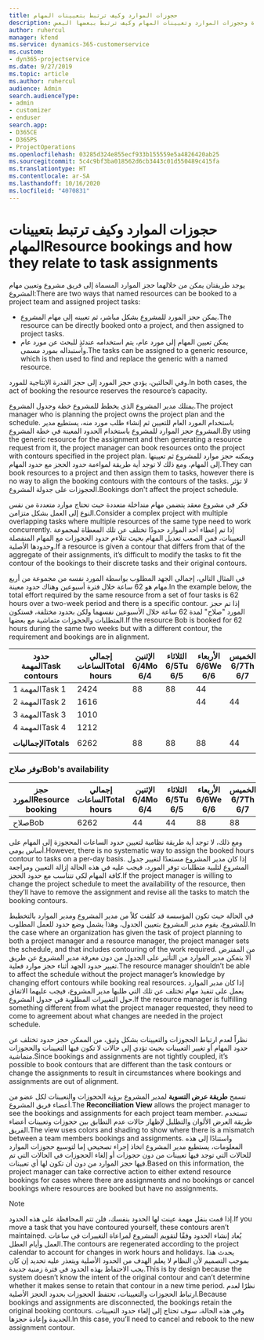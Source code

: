 ```yaml
---
title: حجوزات الموارد وكيف ترتبط بتعيينات المهام
description: يقدم هذا الموضوع معلومات حول كيفية إدارة الموارد المسماة وحجوزات الموارد وتعيينات المهام وكيف ترتبط ببعضها البعض.
author: ruhercul
manager: kfend
ms.service: dynamics-365-customerservice
ms.custom:
- dyn365-projectservice
ms.date: 9/27/2019
ms.topic: article
ms.author: ruhercul
audience: Admin
search.audienceType:
- admin
- customizer
- enduser
search.app:
- D365CE
- D365PS
- ProjectOperations
ms.openlocfilehash: 03285d324e855ecf933b155559e5a4826420ab25
ms.sourcegitcommit: 5c4c9bf3ba018562d6cb3443c01d550489c415fa
ms.translationtype: HT
ms.contentlocale: ar-SA
ms.lasthandoff: 10/16/2020
ms.locfileid: "4070831"
---
```

# <a name="resource-bookings-and-how-they-relate-to-task-assignments"></a><span data-ttu-id="ce687-103">حجوزات الموارد وكيف ترتبط بتعيينات المهام</span><span class="sxs-lookup"><span data-stu-id="ce687-103">Resource bookings and how they relate to task assignments</span></span>


<span data-ttu-id="ce687-104">يوجد طريقتان يمكن من خلالهما حجز الموارد المسماة إلى فريق مشروع وتعيين مهام المشروع:</span><span class="sxs-lookup"><span data-stu-id="ce687-104">There are two ways that named resources can be booked to a project team and assigned project tasks:</span></span>

- <span data-ttu-id="ce687-105">يمكن حجز المورد للمشروع بشكل مباشر، ثم تعيينه إلى مهام المشروع.</span><span class="sxs-lookup"><span data-stu-id="ce687-105">The resource can be directly booked onto a project, and then assigned to project tasks.</span></span>
- <span data-ttu-id="ce687-106">يمكن تعيين المهام إلى مورد عام، يتم استخدامه عندئذٍ للبحث عن مورد عام واستبداله بمورد مسمى.</span><span class="sxs-lookup"><span data-stu-id="ce687-106">The tasks can be assigned to a generic resource, which is then used to find and replace the generic with a named resource.</span></span> 

<span data-ttu-id="ce687-107">وفي الحالتين، يؤدي حجز المورد إلى حجز القدرة الإنتاجية للمورد.</span><span class="sxs-lookup"><span data-stu-id="ce687-107">In both cases, the act of booking the resource reserves the resource’s capacity.</span></span>

<span data-ttu-id="ce687-108">يمتلك مدير المشروع الذي يخطط للمشروع خطة وجدول المشروع.</span><span class="sxs-lookup"><span data-stu-id="ce687-108">The project manager who is planning the project owns the project plan and the schedule.</span></span> <span data-ttu-id="ce687-109">باستخدام المورد العام للتعيين ثم إنشاء طلب مورد منه، يستطيع مدير المشروع حجز الموارد للمشروع باستخدام الحدود المعينة في خطة المشروع.</span><span class="sxs-lookup"><span data-stu-id="ce687-109">By using the generic resource for the assignment and then generating a resource request from it, the project manager can book resources onto the project with contours specified in the project plan.</span></span> <span data-ttu-id="ce687-110">ويمكنه حجز موارد للمشروع ثم تعيينها إلى المهام، ومع ذلك لا توجد أية طريقة لمواءمة حدود الحجز مع حدود المهام.</span><span class="sxs-lookup"><span data-stu-id="ce687-110">They can book resources to a project and then assign them to tasks, however there is no way to align the booking contours with the contours of the tasks.</span></span> <span data-ttu-id="ce687-111">لا تؤثر الحجوزات على جدولة المشروع.</span><span class="sxs-lookup"><span data-stu-id="ce687-111">Bookings don't affect the project schedule.</span></span>

<span data-ttu-id="ce687-112">فكر في مشروع معقد يتضمن مهام متداخلة متعددة حيث تحتاج موارد متعددة من نفس النوع إلى العمل بشكل متزامن.</span><span class="sxs-lookup"><span data-stu-id="ce687-112">Consider a complex project with multiple overlapping tasks where multiple resources of the same type need to work concurrently.</span></span> <span data-ttu-id="ce687-113">إذا تم إعطاء أحد الموارد حدودًا تختلف عن تلك المعطاة لمجموعة التعيينات، فمن الصعب تعديل المهام بحيث تتلاءم حدود الحجوزات مع المهام المنفصلة وحدودها الأصلية.</span><span class="sxs-lookup"><span data-stu-id="ce687-113">If a resource is given a contour that differs from that of the aggregate of their assignments, it’s difficult to modify the tasks to fit the contour of the bookings to their discrete tasks and their original contours.</span></span>

<span data-ttu-id="ce687-114">في المثال التالي، إجمالي الجهد المطلوب بواسطة المورد نفسه من مجموعة من أربع مهام هو 62 ساعة خلال فترة أسبوعين وهناك حدود معينة.</span><span class="sxs-lookup"><span data-stu-id="ce687-114">In the example below, the total effort required by the same resource from a set of four tasks is 62 hours over a two-week period and there is a specific contour.</span></span> <span data-ttu-id="ce687-115">إذا تم حجز المورد "صلاح‬" لمدة 62 ساعة خلال الأسبوعين نفسهما ولكن بحدود مختلفة، فستكون المتطلبات والحجوزات متماشية مع بعضها.</span><span class="sxs-lookup"><span data-stu-id="ce687-115">If the resource Bob is booked for 62 hours during the same two weeks but with a different contour, the requirement and bookings are in alignment.</span></span>

| <span data-ttu-id="ce687-116">**حدود المهمة**</span><span class="sxs-lookup"><span data-stu-id="ce687-116">**Task contours**</span></span>    | <span data-ttu-id="ce687-117">**إجمالي الساعات**</span><span class="sxs-lookup"><span data-stu-id="ce687-117">**Total hours**</span></span> | <span data-ttu-id="ce687-118">الإثنين 6/4</span><span class="sxs-lookup"><span data-stu-id="ce687-118">Mo 6/4</span></span> | <span data-ttu-id="ce687-119">الثلاثاء 6/5</span><span class="sxs-lookup"><span data-stu-id="ce687-119">Tu 6/5</span></span> | <span data-ttu-id="ce687-120">الأربعاء 6/6</span><span class="sxs-lookup"><span data-stu-id="ce687-120">We 6/6</span></span> | <span data-ttu-id="ce687-121">الخميس 6/7</span><span class="sxs-lookup"><span data-stu-id="ce687-121">Th 6/7</span></span> | <span data-ttu-id="ce687-122">الجمعة 6/8</span><span class="sxs-lookup"><span data-stu-id="ce687-122">Fr 6/8</span></span> | <span data-ttu-id="ce687-123">السبت 6/9</span><span class="sxs-lookup"><span data-stu-id="ce687-123">Sa 6/9</span></span> | <span data-ttu-id="ce687-124">الأحد 6/10</span><span class="sxs-lookup"><span data-stu-id="ce687-124">Su 6/10</span></span> | <span data-ttu-id="ce687-125">الإثنين 6/11</span><span class="sxs-lookup"><span data-stu-id="ce687-125">Mo 6/11</span></span> | <span data-ttu-id="ce687-126">الثلاثاء 6/12</span><span class="sxs-lookup"><span data-stu-id="ce687-126">Tu 6/12</span></span> | <span data-ttu-id="ce687-127">الأربعاء 6/13</span><span class="sxs-lookup"><span data-stu-id="ce687-127">We 6/13</span></span> | <span data-ttu-id="ce687-128">الخميس 6/14</span><span class="sxs-lookup"><span data-stu-id="ce687-128">Th 6/14</span></span> | <span data-ttu-id="ce687-129">الجمعة 6/15</span><span class="sxs-lookup"><span data-stu-id="ce687-129">Fr 6/15</span></span> |
|----------------------|-----------------|--------|--------|--------|--------|--------|--------|---------|---------|---------|---------|---------|---------|
| <span data-ttu-id="ce687-130">المهمة 1</span><span class="sxs-lookup"><span data-stu-id="ce687-130">Task 1</span></span>               | <span data-ttu-id="ce687-131">24</span><span class="sxs-lookup"><span data-stu-id="ce687-131">24</span></span>              | <span data-ttu-id="ce687-132">8</span><span class="sxs-lookup"><span data-stu-id="ce687-132">8</span></span>      | <span data-ttu-id="ce687-133">8</span><span class="sxs-lookup"><span data-stu-id="ce687-133">8</span></span>      | <span data-ttu-id="ce687-134">4</span><span class="sxs-lookup"><span data-stu-id="ce687-134">4</span></span>      |        |        |        |         |         |         | <span data-ttu-id="ce687-135">4</span><span class="sxs-lookup"><span data-stu-id="ce687-135">4</span></span>       |         |         |
| <span data-ttu-id="ce687-136">المهمة 2</span><span class="sxs-lookup"><span data-stu-id="ce687-136">Task 2</span></span>               | <span data-ttu-id="ce687-137">16</span><span class="sxs-lookup"><span data-stu-id="ce687-137">16</span></span>              |        |        | <span data-ttu-id="ce687-138">4</span><span class="sxs-lookup"><span data-stu-id="ce687-138">4</span></span>      | <span data-ttu-id="ce687-139">4</span><span class="sxs-lookup"><span data-stu-id="ce687-139">4</span></span>      |        |        |         | <span data-ttu-id="ce687-140">8</span><span class="sxs-lookup"><span data-stu-id="ce687-140">8</span></span>       |         |         |         |         |
| <span data-ttu-id="ce687-141">المهمة 3</span><span class="sxs-lookup"><span data-stu-id="ce687-141">Task 3</span></span>               | <span data-ttu-id="ce687-142">10</span><span class="sxs-lookup"><span data-stu-id="ce687-142">10</span></span>              |        |        |        |        | <span data-ttu-id="ce687-143">4</span><span class="sxs-lookup"><span data-stu-id="ce687-143">4</span></span>      |        |         |         | <span data-ttu-id="ce687-144">4</span><span class="sxs-lookup"><span data-stu-id="ce687-144">4</span></span>       |         | <span data-ttu-id="ce687-145">2</span><span class="sxs-lookup"><span data-stu-id="ce687-145">2</span></span>       |         |
| <span data-ttu-id="ce687-146">المهمة 4</span><span class="sxs-lookup"><span data-stu-id="ce687-146">Task 4</span></span>               | <span data-ttu-id="ce687-147">12</span><span class="sxs-lookup"><span data-stu-id="ce687-147">12</span></span>              |        |        |        |        |        |        |         |         |         | <span data-ttu-id="ce687-148">4</span><span class="sxs-lookup"><span data-stu-id="ce687-148">4</span></span>       |         | <span data-ttu-id="ce687-149">8</span><span class="sxs-lookup"><span data-stu-id="ce687-149">8</span></span>       |
|                      |                 |        |        |        |        |        |        |         |         |         |         |         |         |
| <span data-ttu-id="ce687-150">**الإجماليات**</span><span class="sxs-lookup"><span data-stu-id="ce687-150">**Totals**</span></span>           | <span data-ttu-id="ce687-151">62</span><span class="sxs-lookup"><span data-stu-id="ce687-151">62</span></span>              | <span data-ttu-id="ce687-152">8</span><span class="sxs-lookup"><span data-stu-id="ce687-152">8</span></span>      | <span data-ttu-id="ce687-153">8</span><span class="sxs-lookup"><span data-stu-id="ce687-153">8</span></span>      | <span data-ttu-id="ce687-154">8</span><span class="sxs-lookup"><span data-stu-id="ce687-154">8</span></span>      | <span data-ttu-id="ce687-155">4</span><span class="sxs-lookup"><span data-stu-id="ce687-155">4</span></span>      | <span data-ttu-id="ce687-156">4</span><span class="sxs-lookup"><span data-stu-id="ce687-156">4</span></span>      |        |         | <span data-ttu-id="ce687-157">8</span><span class="sxs-lookup"><span data-stu-id="ce687-157">8</span></span>       | <span data-ttu-id="ce687-158">4</span><span class="sxs-lookup"><span data-stu-id="ce687-158">4</span></span>       | <span data-ttu-id="ce687-159">8</span><span class="sxs-lookup"><span data-stu-id="ce687-159">8</span></span>       | <span data-ttu-id="ce687-160">2</span><span class="sxs-lookup"><span data-stu-id="ce687-160">2</span></span>       | <span data-ttu-id="ce687-161">8</span><span class="sxs-lookup"><span data-stu-id="ce687-161">8</span></span>       |
|                      |                 |        |        |        |        |        |        |         |         |         |         |

### <a name="bobs-availability"></a><span data-ttu-id="ce687-162">توفر صلاح‬</span><span class="sxs-lookup"><span data-stu-id="ce687-162">Bob's availability</span></span>
| <span data-ttu-id="ce687-163">**حجز المورد**</span><span class="sxs-lookup"><span data-stu-id="ce687-163">**Resource   booking**</span></span> | <span data-ttu-id="ce687-164">**إجمالي الساعات**</span><span class="sxs-lookup"><span data-stu-id="ce687-164">**Total hours**</span></span> | <span data-ttu-id="ce687-165">الإثنين 6/4</span><span class="sxs-lookup"><span data-stu-id="ce687-165">Mo 6/4</span></span> | <span data-ttu-id="ce687-166">الثلاثاء 6/5</span><span class="sxs-lookup"><span data-stu-id="ce687-166">Tu 6/5</span></span> | <span data-ttu-id="ce687-167">الأربعاء 6/6</span><span class="sxs-lookup"><span data-stu-id="ce687-167">We 6/6</span></span> | <span data-ttu-id="ce687-168">الخميس 6/7</span><span class="sxs-lookup"><span data-stu-id="ce687-168">Th 6/7</span></span> | <span data-ttu-id="ce687-169">الجمعة 6/8</span><span class="sxs-lookup"><span data-stu-id="ce687-169">Fr 6/8</span></span> | <span data-ttu-id="ce687-170">السبت 6/9</span><span class="sxs-lookup"><span data-stu-id="ce687-170">Sa 6/9</span></span> | <span data-ttu-id="ce687-171">الأحد 6/10</span><span class="sxs-lookup"><span data-stu-id="ce687-171">Su 6/10</span></span> | <span data-ttu-id="ce687-172">الإثنين 6/11</span><span class="sxs-lookup"><span data-stu-id="ce687-172">Mo 6/11</span></span> | <span data-ttu-id="ce687-173">الثلاثاء 6/12</span><span class="sxs-lookup"><span data-stu-id="ce687-173">Tu 6/12</span></span> | <span data-ttu-id="ce687-174">الأربعاء 6/13</span><span class="sxs-lookup"><span data-stu-id="ce687-174">We 6/13</span></span> | <span data-ttu-id="ce687-175">الخميس 6/14</span><span class="sxs-lookup"><span data-stu-id="ce687-175">Th 6/14</span></span> | <span data-ttu-id="ce687-176">الجمعة 6/15</span><span class="sxs-lookup"><span data-stu-id="ce687-176">Fr 6/15</span></span> |
|------------------------|-----------------|--------|--------|--------|--------|--------|--------|---------|---------|---------|---------|---------|---------|
| <span data-ttu-id="ce687-177">صلاح</span><span class="sxs-lookup"><span data-stu-id="ce687-177">Bob</span></span>                    | <span data-ttu-id="ce687-178">62</span><span class="sxs-lookup"><span data-stu-id="ce687-178">62</span></span>              | <span data-ttu-id="ce687-179">4</span><span class="sxs-lookup"><span data-stu-id="ce687-179">4</span></span>      | <span data-ttu-id="ce687-180">4</span><span class="sxs-lookup"><span data-stu-id="ce687-180">4</span></span>      | <span data-ttu-id="ce687-181">8</span><span class="sxs-lookup"><span data-stu-id="ce687-181">8</span></span>      | <span data-ttu-id="ce687-182">8</span><span class="sxs-lookup"><span data-stu-id="ce687-182">8</span></span>      | <span data-ttu-id="ce687-183">8</span><span class="sxs-lookup"><span data-stu-id="ce687-183">8</span></span>      |        |         | <span data-ttu-id="ce687-184">4</span><span class="sxs-lookup"><span data-stu-id="ce687-184">4</span></span>       | <span data-ttu-id="ce687-185">4</span><span class="sxs-lookup"><span data-stu-id="ce687-185">4</span></span>       | <span data-ttu-id="ce687-186">8</span><span class="sxs-lookup"><span data-stu-id="ce687-186">8</span></span>       | <span data-ttu-id="ce687-187">8</span><span class="sxs-lookup"><span data-stu-id="ce687-187">8</span></span>       | <span data-ttu-id="ce687-188">6</span><span class="sxs-lookup"><span data-stu-id="ce687-188">6</span></span>       |

<span data-ttu-id="ce687-189">ومع ذلك، لا توجد أية طريقة نظامية لتعيين حدود الساعات المحجوزة إلى المهام على أساس يومي.</span><span class="sxs-lookup"><span data-stu-id="ce687-189">However, there is no systematic way to assign the booked hours contour to tasks on a per-day basis.</span></span> <span data-ttu-id="ce687-190">إذا كان مدير المشروع مستعدًا لتغيير جدول المشروع لتلبية متطلبات توفر المورد، فيجب عليه في هذه الحالة إزالة التعيين ومراجعة كافة المهام لكي تتناسب مع حدود الحجز.</span><span class="sxs-lookup"><span data-stu-id="ce687-190">If the project manager is willing to change the project schedule to meet the availability of the resource, then they’ll have to remove the assignment and revise all the tasks to match the booking contours.</span></span>

<span data-ttu-id="ce687-191">في الحالة حيث تكون المؤسسة قد كلفت كلاً من مدير المشروع ومدير الموارد بالتخطيط للمشروع، يقوم مدير المشروع بتعيين الجدول، وهذا يشمل وضع حدود للعمل المطلوب.</span><span class="sxs-lookup"><span data-stu-id="ce687-191">In the case where an organization has given the task of project planning to both a project manager and a resource manager, the project manager sets the schedule, and that includes contouring of the work required.</span></span> <span data-ttu-id="ce687-192">من المفترض ألا يتمكن مدير الموارد من التأثير على الجدول من دون معرفة مدير المشروع عن طريق تغيير حدود الجهد أثناء حجز موارد فعلية.</span><span class="sxs-lookup"><span data-stu-id="ce687-192">The resource manager shouldn’t be able to affect the schedule without the project manager’s knowledge by changing effort contours while booking real resources.</span></span> <span data-ttu-id="ce687-193">إذا كان مدير الموارد يعمل على تنفيذ مهام تختلف عن تلك التي طلبها مدير المشروع، فيجب عليهما الاتفاق حول التغييرات المطلوبة في جدول المشروع.</span><span class="sxs-lookup"><span data-stu-id="ce687-193">If the resource manager is fulfilling something different from what the project manager requested, they need to come to agreement about what changes are needed in the project schedule.</span></span>

<span data-ttu-id="ce687-194">نظراً لعدم ارتباط الحجوزات والتعيينات بشكل وثيق، من الممكن حجز حدود تختلف عن حدود المهام أو تغيير التعيينات بحيث تؤدي إلى حالات لا تكون فيها التعيينات والحجوزات متماشية.</span><span class="sxs-lookup"><span data-stu-id="ce687-194">Since bookings and assignments are not tightly coupled, it’s possible to book contours that are different than the task contours or change the assignments to result in circumstances where bookings and assignments are out of alignment.</span></span>

<span data-ttu-id="ce687-195">تسمح **طريقة عرض التسوية** لمدير المشروع برؤية الحجوزات والتعيينات لكل عضو من أعضاء فريق المشروع.</span><span class="sxs-lookup"><span data-stu-id="ce687-195">The **Reconciliation View** allows the project manager to see the bookings and assignments for each project team member.</span></span> <span data-ttu-id="ce687-196">تستخدم طريقة العرض الألوان والتظليل لإظهار حالات عدم التطابق بين حجوزات وتعيينات أعضاء الفريق.</span><span class="sxs-lookup"><span data-stu-id="ce687-196">The view uses colors and shading to show where there is a mismatch between a team members bookings and assignments.</span></span> <span data-ttu-id="ce687-197">واستنادًا إلى هذه المعلومات، يستطيع مدير المشروع اتخاذ إجراء تصحيحي إما لتوسيع حجوزات الموارد للحالات التي توجد فيها تعيينات من دون حجوزات أو إلغاء الحجوزات في الحالات التي تم فيها حجز الموارد من دون أن تكون لها أي تعيينات.</span><span class="sxs-lookup"><span data-stu-id="ce687-197">Based on this information, the project manager can take corrective action to either extend resource bookings for cases where there are assignments and no bookings or cancel bookings where resources are booked but have no assignments.</span></span>

> [!NOTE]
> <span data-ttu-id="ce687-198">إذا قمت بنقل مهمة عينت لها الحدود بنفسك، فلن تتم المحافظة على هذه الحدود.</span><span class="sxs-lookup"><span data-stu-id="ce687-198">If you move a task that you have contoured yourself, these contours aren’t maintained.</span></span> <span data-ttu-id="ce687-199">يُعاد إنشاء الحدود وفقًا لتقويم المشروع لمراعاة التغييرات في ساعات العمل وأيام العطل.</span><span class="sxs-lookup"><span data-stu-id="ce687-199">The contours are regenerated according to the project calendar to account for changes in work hours and holidays.</span></span> <span data-ttu-id="ce687-200">يحدث هذا بموجب التصميم لأن النظام لا يعلم الهدف من الحدود الأصلية ويتعذر عليه تحديد إن كان يجب الاحتفاظ بهذه الحدود في فترة زمنية جديدة.</span><span class="sxs-lookup"><span data-stu-id="ce687-200">This is by design because the system doesn’t know the intent of the original contour and can’t determine whether it makes sense to retain that contour in a new time period.</span></span> <span data-ttu-id="ce687-201">نظرًا لعدم ارتباط الحجوزات والتعيينات، تحتفظ الحجوزات بحدود الحجز الأصلية.</span><span class="sxs-lookup"><span data-stu-id="ce687-201">Because bookings and assignments are disconnected, the bookings retain the original booking contours.</span></span> <span data-ttu-id="ce687-202">وفي هذه الحالة، سوف تحتاج إلى إلغاء حدود التعيينات الجديدة وإعادة حجزها.</span><span class="sxs-lookup"><span data-stu-id="ce687-202">In this case, you’ll need to cancel and rebook to the new assignment contour.</span></span>

